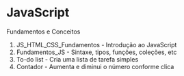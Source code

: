 # JavaScript
Fundamentos e Conceitos

1. JS_HTML_CSS_Fundamentos - Introdução ao JavaScript
2. Fundamentos_JS - Sintaxe, tipos, funções, coleções, etc
3. To-do list - Cria uma lista de tarefa simples
4. Contador - Aumenta e diminui o número conforme clica

